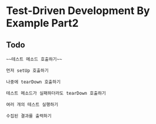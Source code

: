# Test-Driven Development By Example Part2

## Todo
    ~~테스트 메소드 호출하기~~
    
    먼저 setUp 호출하기
    
    나중에 tearDown 호출하기
    
    테스트 메소드가 실패하더라도 tearDown 호출하기
    
    여러 개의 테스트 실행하기
    
    수집된 결과를 출력하기